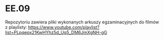 # EE.09
 
Repozytoriu zawiera pliki wykonanych arkuszy egzaminacyjnych do filmów z playlisty: https://www.youtube.com/playlist?list=PLpqepx21KwHYhz5d_Uq5_DM6JmXgNH-gG